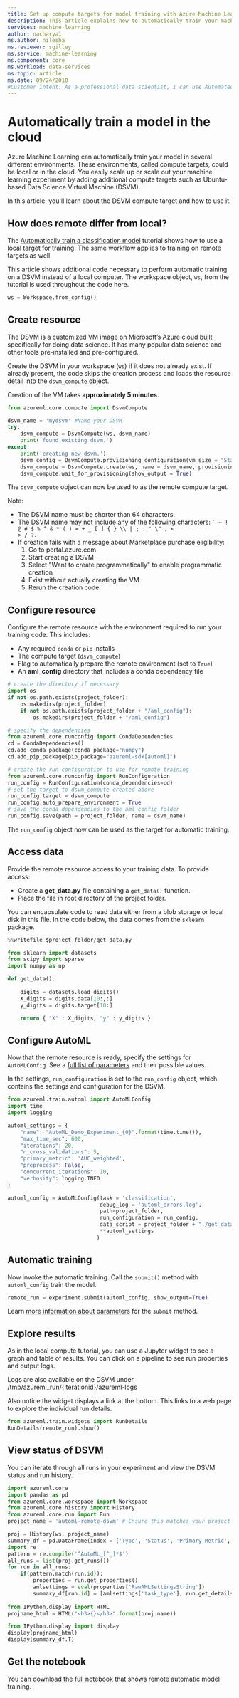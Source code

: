 ```yaml
---
title: Set up compute targets for model training with Azure Machine Learning service | Microsoft Docs
description: This article explains how to automatically train your machine learning models on a DSVM remote compute target with Azure Machine Learning service
services: machine-learning
author: nacharya1
ms.author: nilesha
ms.reviewer: sgilley
ms.service: machine-learning
ms.component: core
ms.workload: data-services
ms.topic: article
ms.date: 09/24/2018
#Customer intent: As a professional data scientist, I can use Automated Machine Learning functionality to tune a model on a DSVM remote compute target.
---
```

# Automatically train a model in the cloud

Azure Machine Learning can automatically train your model in several different environments. These environments, called compute targets, could be local or in the cloud. You easily scale up or scale out your machine learning experiment by adding additional compute targets such as Ubuntu-based Data Science Virtual Machine (DSVM).

In this article, you'll learn about the DSVM compute target and how to use it.  

## How does remote differ from local?

The [Automatically train a classification model](tutorial-auto-train-models.md) tutorial shows how to use a local target for training.  The same workflow applies to training on remote targets as well. 

This article shows additional code necessary to perform automatic training on a DSVM instead of a local computer.  The workspace object, `ws`, from the tutorial is used throughout the code here.

```python
ws = Workspace.from_config()
```

## Create resource

The DSVM is a customized VM image on Microsoft’s Azure cloud built specifically for doing data science. It has many popular data science and other tools pre-installed and pre-configured.  

Create the DSVM in your workspace (`ws`) if it does not already exist. If already present, the code skips the creation process and loads the resource detail into the `dsvm_compute` object.  

Creation of the VM takes **approximately 5 minutes**.

```python
from azureml.core.compute import DsvmCompute

dsvm_name = 'mydsvm' #Name your DSVM
try:
    dsvm_compute = DsvmCompute(ws, dsvm_name)
    print('found existing dsvm.')
except:
    print('creating new dsvm.')
    dsvm_config = DsvmCompute.provisioning_configuration(vm_size = "Standard_D2_v2")
    dsvm_compute = DsvmCompute.create(ws, name = dsvm_name, provisioning_configuration = dsvm_config)
    dsvm_compute.wait_for_provisioning(show_output = True)
```
The `dsvm_compute` object can now be used to as the remote compute target.

Note:
* The DSVM name must be shorter than 64 characters.  
* The DSVM name may not include any of the following characters: 
    <code>` ~ ! @ # $ % ^ & * ( ) = + _ [ ] { } \\\\ | ; : \' \\" , < > / ?.</code>
* If creation fails with a message about Marketplace purchase eligibility:
    1. Go to portal.azure.com
    1. Start creating a DSVM 
    1. Select "Want to create programmatically" to enable programmatic creation
    1. Exist without actually creating the VM
    1. Rerun the creation code


## Configure resource

Configure the remote resource with the environment required to run your training code.  This includes:

* Any required `conda` or `pip` installs
* The compute target (`dsvm_compute`)
* Flag to automatically prepare the remote environment (set to `True`)
* An **aml_config** directory that includes a conda dependency file


```python
# create the directory if necessary
import os 
if not os.path.exists(project_folder): 
    os.makedirs(project_folder) 
    if not os.path.exists(project_folder + "/aml_config"): 
        os.makedirs(project_folder + "/aml_config")

# specify the dependencies
from azureml.core.runconfig import CondaDependencies
cd = CondaDependencies()
cd.add_conda_package(conda_package="numpy") 
cd.add_pip_package(pip_package="azureml-sdk[automl]")

# create the run configuration to use for remote training
from azureml.core.runconfig import RunConfiguration
run_config = RunConfiguration(conda_dependencies=cd) 
# set the target to dsvm_compute created above
run_config.target = dsvm_compute 
run_config.auto_prepare_environment = True 
# save the conda dependencies to the aml_config folder 
run_config.save(path = project_folder, name = dsvm_name)
```
The `run_config` object now can be used as the target for automatic training. 

## Access data

Provide the remote resource access to your training data.  To provide access:

* Create a **get_data.py** file containing a `get_data()` function. 
* Place the file in root directory of the project folder. 

You can encapsulate code to read data either from a blob storage or local disk in this file. In the code below, the data comes from the `sklearn` package.


```python
%%writefile $project_folder/get_data.py

from sklearn import datasets
from scipy import sparse
import numpy as np

def get_data():
    
    digits = datasets.load_digits()
    X_digits = digits.data[10:,:]
    y_digits = digits.target[10:]

    return { "X" : X_digits, "y" : y_digits }
```

## Configure AutoML

Now that the remote resource is ready, specify the settings for `AutoMLConfig`.  See a [full list of parameters]() and their possible values.

In the settings, `run_configuration` is set to the `run_config` object, which contains the settings and configuration for the DSVM.  

```python
from azureml.train.automl import AutoMLConfig
import time
import logging

automl_settings = {
    "name": "AutoML_Demo_Experiment_{0}".format(time.time()),
    "max_time_sec": 600,
    "iterations": 20,
    "n_cross_validations": 5,
    "primary_metric": 'AUC_weighted',
    "preprocess": False,
    "concurrent_iterations": 10,
    "verbosity": logging.INFO
}

automl_config = AutoMLConfig(task = 'classification',
                             debug_log = 'automl_errors.log',
                             path=project_folder,
                             run_configuration = run_config,
                             data_script = project_folder + "./get_data.py",
                             **automl_settings
                            )
```

## Automatic training

Now invoke the automatic training.   Call the `submit()` method with `automl_config`  train the model. 

```python
remote_run = experiment.submit(automl_config, show_output=True)
```
Learn [more information about parameters]() for the `submit` method.

## Explore results

As in the local compute tutorial, you can use a Jupyter widget to see a graph and table of results.
You can click on a pipeline to see run properties and output logs. 

Logs are also available on the DSVM under /tmp/azureml_run/{iterationid}/azureml-logs

Also notice the widget displays a link at the bottom. This links to a web page to explore the individual run details.
 
```python
from azureml.train.widgets import RunDetails
RunDetails(remote_run).show()
```


## View status of DSVM
You can iterate through all runs in your experiment and view the DSVM status and run history.

```python
import azureml.core
import pandas as pd
from azureml.core.workspace import Workspace
from azureml.core.history import History
from azureml.core.run import Run
project_name = 'automl-remote-dsvm' # Ensure this matches your project name

proj = History(ws, project_name)
summary_df = pd.DataFrame(index = ['Type', 'Status', 'Primary Metric', 'Iterations', 'Compute', 'Name'])
import re
pattern = re.compile('^AutoML_[^_]*$')
all_runs = list(proj.get_runs())
for run in all_runs:
    if(pattern.match(run.id)):
        properties = run.get_properties()
        amlsettings = eval(properties['RawAMLSettingsString'])
        summary_df[run.id] = [amlsettings['task_type'], run.get_details().status, properties['primary_metric'], properties['num_iterations'], properties['target'], amlsettings['name']]
    
from IPython.display import HTML
projname_html = HTML("<h3>{}</h3>".format(proj.name))

from IPython.display import display
display(projname_html)
display(summary_df.T)
```

## Get the notebook
You can [download the full notebook]() that shows remote automatic model training.